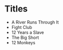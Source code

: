 # Titles

* A River Runs Through It
* Fight Club
* 12 Years a Slave
* The Big Short
* 12 Monkeys

<!--
commit hash:97bf0ab04bb843d5ec486f80068b614cbcea593a
tree hash:ff554753cec9fbcc51d5190c6ddbd30b003549b6
blob hash:6ee9b97bde87cba59bd6f672cdd71cace0d24745
--> 